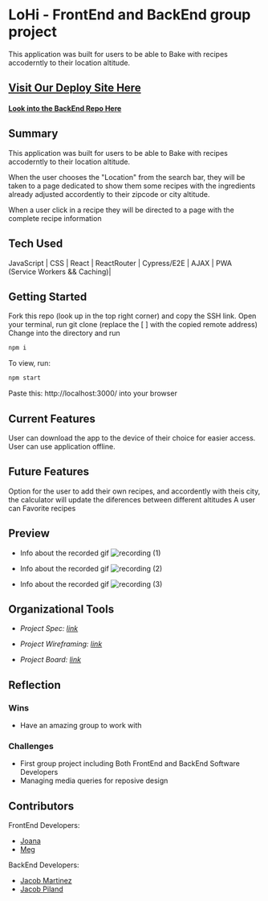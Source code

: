 # LoHi - FrontEnd and BackEnd group project

This application was built for users to be able to Bake with recipes accoderntly to their location altitude.  

## [Visit Our Deploy Site Here](https://lohi.surge.sh)

#### [Look into the BackEnd Repo Here](https://github.com/LoHi-Turing/lohiBE)


## Summary

This application was built for users to be able to Bake with recipes accoderntly to their location altitude.  

When the user chooses the "Location" from the search bar, they will be taken to a page dedicated to show them some recipes with the ingredients already adjusted accordently to their zipcode or city altitude.

When a user click in a recipe they will be directed to a page with the complete recipe information


## Tech Used

JavaScript | CSS | React | ReactRouter | Cypress/E2E | AJAX  | PWA (Service Workers && Caching)|

## Getting Started

Fork this repo (look up in the top right corner) and copy the SSH link.
Open your terminal, run git clone (replace the [ ] with the copied remote address)
Change into the directory and run
```bash
npm i
```
To view, run:

```bash
npm start
```

Paste this: http://localhost:3000/ into your browser

## Current Features


User can download the app to the device of their choice for easier access.
User can use application offline.

## Future Features 

Option for the user to add their own recipes, and accordently with theis city, the calculator will update the diferences 
between different altitudes 
A user can Favorite recipes

## Preview

- Info about the recorded gif
![recording (1)]()


- Info about the recorded gif
![recording (2)]()

- Info about the recorded gif
![recording (3)]()


## Organizational Tools

- *Project Spec: [link](https://mod4.turing.edu/projects/capstone/ "Spec")*

- *Project Wireframing: [link](https://miro.com/app/board/o9J_lq1w5ZE=/?invite_link_id=688520709845)*

- *Project Board: [link](https://github.com/orgs/LoHi-Turing/projects/1)*

## Reflection

### Wins

- Have an amazing group to work with 

### Challenges

- First group project including Both FrontEnd and BackEnd Software Developers 
- Managing media queries for reposive design


## Contributors

FrontEnd Developers: 

- [Joana](https://github.com/joanafbrito)
- [Meg](https://github.com/Meggs625)

BackEnd Developers:

- [Jacob Martinez](https://github.com/Jacobmar13)
- [Jacob Piland](https://github.com/Jtpiland)
